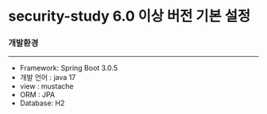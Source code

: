 # security-study 6.0 이상 버전 기본 설정

### 개발환경
---
- Framework: Spring Boot 3.0.5
- 개발 언어 : java 17
- view : mustache
- ORM : JPA
- Database: H2

